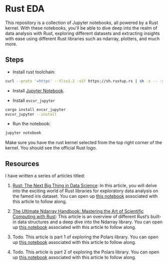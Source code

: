 # Rust EDA

This repository is a collection of Jupyter notebooks, all powered by a Rust kernel. With these notebooks, you'll be able to dive deep into the realm of data analysis with Rust, exploring different datasets and extracting insights with ease using different Rust libraries such as ndarray, plotters, and much more.

## Steps

- Install rust toolchain:

```sh
curl --proto '=https' --tlsv1.2 -sSf https://sh.rustup.rs | sh -s -- -y --default-toolchain nightly
```

- Install [Jupyter Notebook](https://jupyter.org/install).

- Install `evcxr_jupyter`

```sh
cargo install evcxr_jupyter
evcxr_jupyter --install
```

- Run the notebook:

```sh
jupyter notebook
```

Make sure you have the rust kernel selected from the top right corner of the kernel. You should see the official Rust logo.

## Resources

I have written a series of articles titled:

1. [Rust: The Next Big Thing in Data Science](https://towardsdatascience.com/rust-the-next-big-thing-in-data-science-319a03305883?source): In this article, you will delve into the exciting world of Rust libraries for exploratory data analysis on the famed iris dataset. You can open up [this notebook](./1-iris-data-analysis-rust.ipynb) associated with this article to follow along.

1. [The Ultimate Ndarray Handbook: Mastering the Art of Scientific Computing with Rust](https://towardsdatascience.com/the-ultimate-ndarray-handbook-mastering-the-art-of-scientific-computing-with-rust-ef5ab767212a): This article is an overview of different Rust’s built-in data structures and a deep dive into the Ndarray library. You can open up [this notebook](./2-ndarray-tutorial.ipynb) associated with this article to follow along.

1. Todo. This article is part 1 of exploring the Polars library. You can open up [this notebook](./3-polars-tutorial-part-1.ipynb) associated with this article to follow along.

1. Todo. This article is part 2 of exploring the Polars library. You can open up [this notebook](./4-polars-tutorial-part-2.ipynb) associated with this article to follow along.
